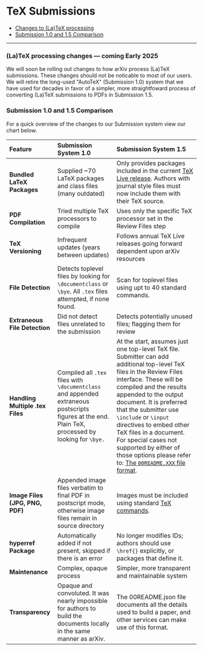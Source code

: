 # TeX Submissions

*   [Changes  to (La)TeX processing](#newtex)
*   [Submission 1.0 and 1.5 Comparison](#comparison)


* * *

<span id="newtex"></span>
### (La)TeX processing changes &mdash; coming Early 2025

We will soon be rolling out changes to how arXiv process (La)TeX submissions. These changes should not be noticable to most of our users. We will retire the long-used "AutoTeX" (Submission 1.0) system that we have used for decades in favor of a simpler, more straightfoward process of converting (La)TeX submissions to PDFs in Submission 1.5.

<span id="comparison"></span>
### Submission 1.0 and 1.5 Comparison
For a quick overview of the changes to our Submission system view our chart below. 

| **Feature** | **Submission System 1.0** | **Submission System 1.5** |
| :---------  | :-----------------------  | :------------------------ |
|**Bundled LaTeX Packages**| Supplied ~70 LaTeX packages and class files (many outdated) | Only provides packages included in the current [TeX Live release](faq/texlive.md). Authors with journal style files must now include them with their TeX source. |
|**PDF Compilation**| Tried multiple TeX processors to compile | Uses only the specific TeX processor set in the Review Files step |
|**TeX Versioning**| Infrequent updates (years between updates) | Follows annual TeX Live releases going forward dependent upon arXiv resources |
|**File Detection**| Detects toplevel files by looking for `\documentclass` or `\bye`. All `.tex` files attempted, if none found. | Scan for toplevel files using upt to 40 standard commands.|
|**Extraneous  File Detection**| Did not detect files unrelated to the submission | Detects potentially unused files; flagging them for review |
|**Handling Multiple .tex Files**| Compiled all `.tex` files with `\documentclass` and appended extraneous postscripts figures at the end. Plain TeX, processed by looking for `\bye.` | At the start, assumes just one top-level TeX file.  Submitter can add additional top-level TeX files in the Review Files interface. These will be compiled and the results appended to the output document.  It is preferred that the submitter use `\include` or `\input` directives to embed other TeX files in a document.  For special cases not supported by either of those options please refer to: [The `00README.XXX` file format](00README.md). |
|**Image Files (JPG, PNG, PDF)**| Appended image files verbatim to final PDF in postscript mode, otherwise image files remain in source directory | Images must be included using standard [TeX commands](https://latex-tutorial.com/tutorials/figures/).|
|**hyperref Package**| Automatically added if not present, skipped if there is an error |  No longer modifies IDs; authors should use `\href{}` explicitly, or packages that define it. |
|**Maintenance**| Complex, opaque process | Simpler, more transparent and maintainable system |
|**Transparency**| Opaque and convoluted. It was nearly impossible for authors to build the documents locally in the same manner as arXiv. | The 00README.json file documents all the details used to build a paper, and other services can make use of this format. |
